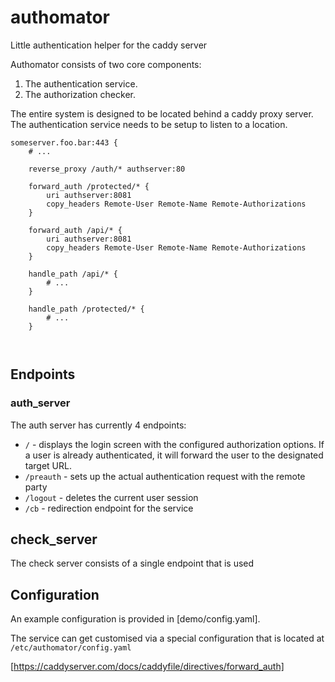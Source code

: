 # authomator
 
Little authentication helper for the caddy server

Authomator consists of two core components: 

1. The authentication service.
2. The authorization checker. 

The entire system is designed to be located behind a caddy proxy server. The authentication service needs to be setup to listen to a location. 

```
someserver.foo.bar:443 {
    # ...

    reverse_proxy /auth/* authserver:80

    forward_auth /protected/* {
        uri authserver:8081
        copy_headers Remote-User Remote-Name Remote-Authorizations
    }

    forward_auth /api/* {
        uri authserver:8081
        copy_headers Remote-User Remote-Name Remote-Authorizations
    }

    handle_path /api/* {
        # ...
    }

    handle_path /protected/* {
        # ...
    }

    
``` 

## Endpoints 

### auth_server

The auth server has currently 4 endpoints: 

- `/` - displays the login screen with the configured authorization options. If a user is already authenticated, it will forward the user to the designated target URL.
- `/preauth` - sets up the actual authentication request with the remote party
- `/logout` - deletes the current user session 
- `/cb` - redirection endpoint for the service

## check_server 

The check server consists of a single endpoint that is used 

## Configuration 

An example configuration is provided in [demo/config.yaml]. 

The service can get customised via a special configuration that is located at `/etc/authomator/config.yaml`


[https://caddyserver.com/docs/caddyfile/directives/forward_auth]